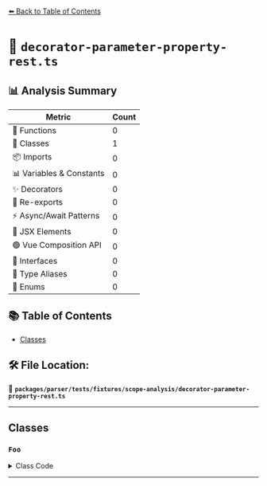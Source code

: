 [⬅️ Back to Table of Contents](../../../../../index.md)

# 📄 `decorator-parameter-property-rest.ts`

## 📊 Analysis Summary

| Metric | Count |
|--------|-------|
| 🔧 Functions | 0 |
| 🧱 Classes | 1 |
| 📦 Imports | 0 |
| 📊 Variables & Constants | 0 |
| ✨ Decorators | 0 |
| 🔄 Re-exports | 0 |
| ⚡ Async/Await Patterns | 0 |
| 💠 JSX Elements | 0 |
| 🟢 Vue Composition API | 0 |
| 📐 Interfaces | 0 |
| 📑 Type Aliases | 0 |
| 🎯 Enums | 0 |

## 📚 Table of Contents

- [Classes](#classes)

## 🛠️ File Location:
📂 **`packages/parser/tests/fixtures/scope-analysis/decorator-parameter-property-rest.ts`**


---

## Classes

### `Foo`

<details><summary>Class Code</summary>

```ts
export default class Foo {
  constructor(@Dec ...test: string[]) {}
}
```
</details>


---